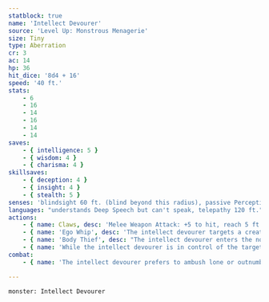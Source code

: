 ```yaml
---
statblock: true
name: 'Intellect Devourer'
source: 'Level Up: Monstrous Menagerie'
size: Tiny
type: Aberration
cr: 3
ac: 14
hp: 36
hit_dice: '8d4 + 16'
speed: '40 ft.'
stats:
    - 6
    - 16
    - 14
    - 16
    - 14
    - 14
saves:
    - { intelligence: 5 }
    - { wisdom: 4 }
    - { charisma: 4 }
skillsaves:
    - { deception: 4 }
    - { insight: 4 }
    - { stealth: 5 }
senses: 'blindsight 60 ft. (blind beyond this radius), passive Perception 12'
languages: "understands Deep Speech but can't speak, telepathy 120 ft."
actions:
    - { name: Claws, desc: 'Melee Weapon Attack: +5 to hit, reach 5 ft., one target. Hit: 8 (2d4 + 3) slashing damage.' }
    - { name: 'Ego Whip', desc: 'The intellect devourer targets a creature with a brain within 60 feet. The target makes a DC 13 Intelligence saving throw. On a failure, it takes 14 (4d6) psychic damage and is rattled for 1 minute. If it is already rattled by Ego Whip, it is also stunned. The target repeats the saving throw at the end of each of its turns, ending both effects on a success.' }
    - { name: 'Body Thief', desc: "The intellect devourer enters the nose and mouth of an incapacitated humanoid within 5 feet. The target must be Small or larger, have a brain, and have an Intelligence of 4 or higher. The intellect devourer eats the target's brain and takes control of the target. The intellect devourer leaves the body if the target is reduced to 0 hit points, if the target is affected by dispel evil and good or another effect that ends possession, or voluntarily as a bonus action. A creature killed by the intellect devourer can be restored to life by resurrection or similar magic." }
    - { name: 'While the intellect devourer is in control of the target, the intellect devourer retains its own Intelligence, Wisdom, and Charisma, its telepathy, and its knowledge of Deep Speech', desc: "It otherwise uses the target's statistics, including proficiencies, languages, class features, and spells. It has vague knowledge about the target's life but must make a DC 15 Intelligence check to recall specific facts." }
combat:
    - { name: 'The intellect devourer prefers to ambush lone or outnumbered creatures', desc: "It uses Ego Whip on whichever opponent it believes has the best combination of low intelligence and high combat ability. Once a creature is stunned, it devours its brain. The intellect devourer flees if it and its allies are outnumbered or if it's bloodied." }

---
```

```statblock
monster: Intellect Devourer
```
